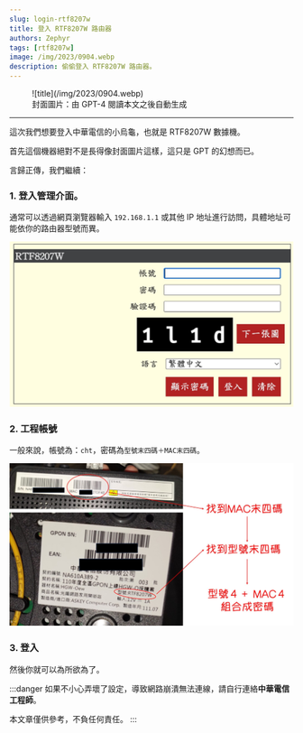 ```yaml
---
slug: login-rtf8207w
title: 登入 RTF8207W 路由器
authors: Zephyr
tags: [rtf8207w]
image: /img/2023/0904.webp
description: 偷偷登入 RTF8207W 路由器。
---
```


<figure>
![title](/img/2023/0904.webp)
<figcaption>封面圖片：由 GPT-4 閱讀本文之後自動生成</figcaption>
</figure>

---

這次我們想要登入中華電信的小烏龜，也就是 RTF8207W 數據機。

首先這個機器絕對不是長得像封面圖片這樣，這只是 GPT 的幻想而已。

言歸正傳，我們繼續：

### 1. 登入管理介面。

通常可以透過網頁瀏覽器輸入 `192.168.1.1` 或其他 IP 地址進行訪問，具體地址可能依你的路由器型號而異。

![login-rtf8207w](./img/RTF8207W-login.jpg)

### 2. 工程帳號

一般來說，帳號為：`cht`，密碼為`型號末四碼＋MAC末四碼`。

![password](./img/RTF8207W.jpg)

### 3. 登入

然後你就可以為所欲為了。

:::danger
如果不小心弄壞了設定，導致網路崩潰無法連線，請自行連絡**中華電信工程師**。

本文章僅供參考，不負任何責任。
:::
